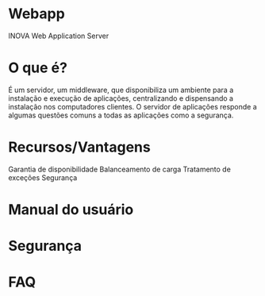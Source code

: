 # Webapp
INOVA Web Application Server

# O que é?

É um servidor, um middleware, que disponibiliza um ambiente para a instalação e execução de aplicações, centralizando e dispensando a instalação nos computadores clientes.
O servidor de aplicações responde a algumas questões comuns a todas as aplicações como a segurança.

# Recursos/Vantagens


Garantia de disponibilidade
Balanceamento de carga
Tratamento de exceções
Segurança

# Manual do usuário
# Segurança
# FAQ

